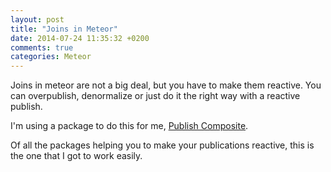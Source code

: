 ```yaml
---
layout: post
title: "Joins in Meteor"
date: 2014-07-24 11:35:32 +0200
comments: true
categories: Meteor
---
```


Joins in meteor are not a big deal, but you have to make them reactive.
You can overpublish, denormalize or just do it the right way with a reactive publish.

I'm using a package to do this for me, [Publish Composite](http://atmospherejs.com/package/publish-composite).

Of all the packages helping you to make your publications reactive, this is the one that I got to work easily.
